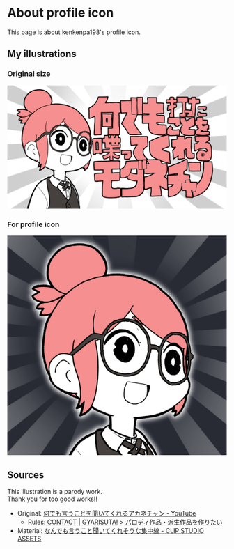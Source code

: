 # About profile icon

This page is about kenkenpa198's profile icon.

## My illustrations

### Original size

![origin](images/original.jpg)

### For profile icon

![icon](images/for_profile_icon.jpg)

## Sources

This illustration is a parody work.  
Thank you for too good works!!

- Original: [何でも言うことを聞いてくれるアカネチャン - YouTube](https://www.youtube.com/watch?v=OVuYIMa5XBw&t=201s)
    - Rules: [CONTACT | GYARISUTA! > パロディ作品・派生作品を作りたい](http://www.gyari.com/contact/)
- Material: [なんでも言うこと聞いてくれそうな集中線 - CLIP STUDIO ASSETS](https://assets.clip-studio.com/ja-jp/detail?id=1735439)
